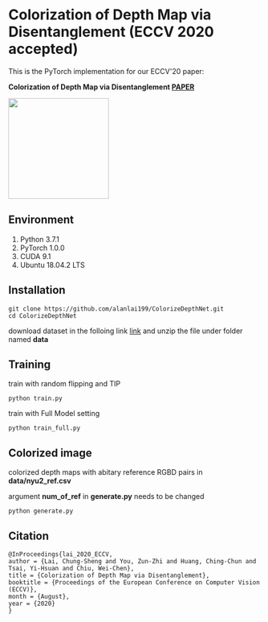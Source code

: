 # Colorization of Depth Map via Disentanglement (ECCV 2020 accepted)
This is the PyTorch implementation for our ECCV'20 paper:

**Colorization of Depth Map via Disentanglement [PAPER](https://people.cs.nctu.edu.tw/~walon/publications/lai2020eccv.pdf)**
<div align=><img height="200" src="https://github.com/alanlai199/ColorizeDepthNet/blob/master/figures/teaser.png"/></div>

## Environment
1. Python 3.7.1
2. PyTorch 1.0.0
3. CUDA 9.1
4. Ubuntu 18.04.2 LTS

## Installation
```
git clone https://github.com/alanlai199/ColorizeDepthNet.git
cd ColorizeDepthNet
```
download dataset in the folloing link [link](https://drive.google.com/drive/folders/1TzwfNA5JRFTPO-kHMU___kILmOEodoBo) and unzip the file under folder named **data**

## Training
train with random flipping and TIP
```
python train.py
```
train with Full Model setting
```
python train_full.py
```

## Colorized image
colorized depth maps with abitary reference RGBD pairs in **data/nyu2_ref.csv**

argument **num_of_ref** in **generate.py** needs to be changed 
```
python generate.py
```

## Citation
```
@InProceedings{lai_2020_ECCV,
author = {Lai, Chung-Sheng and You, Zun-Zhi and Huang, Ching-Chun and Tsai, Yi-Hsuan and Chiu, Wei-Chen},
title = {Colorization of Depth Map via Disentanglement},
booktitle = {Proceedings of the European Conference on Computer Vision (ECCV)},
month = {August},
year = {2020}
}
```
